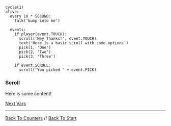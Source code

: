 ```load-pushable
cycle(1)
alive:
  every 10 * SECOND:
    talk('bump into me')
    
  events:
    if player(event.TOUCH):
      scroll('Hey Thanks!', event.TOUCH)
      text('Here is a basic scroll with some options')
      pick(1, 'One')
      pick(2, 'Two')
      pick(3, 'Three')
      
    if event.SCROLL:
      scroll('You picked ' + event.PICK)
```

### Scroll

Here is some content!

[Next Vars](vars.md)

---

[Back To Counters](counters.md) //
[Back To Start](start.md)

